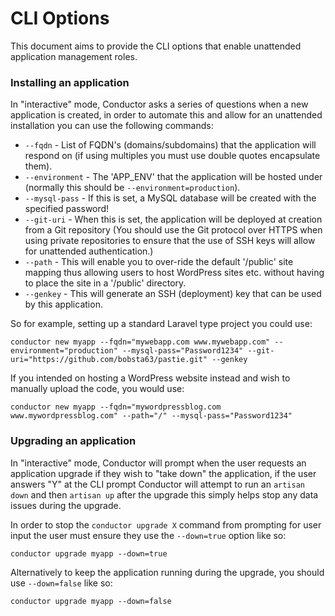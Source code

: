 # CLI Options

This document aims to provide the CLI options that enable unattended application management roles.

### Installing an application

In "interactive" mode, Conductor asks a series of questions when a new application is created, in order to automate this and allow for an unattended installation you can use the following commands:

* ``--fqdn`` - List of FQDN's (domains/subdomains) that the application will respond on (if using multiples you must use double quotes encapsulate them).
* ``--environment`` - The 'APP_ENV' that the application will be hosted under (normally this should be ``--environment=production``).
* ``--mysql-pass`` - If this is set, a MySQL database will be created with the specified password!
* ``--git-uri`` - When this is set, the application will be deployed at creation from a Git repository (You should use the Git protocol over HTTPS when using private repositories to ensure that the use of SSH keys will allow for unattended authentication.)
* ``--path`` - This will enable you to over-ride the default '/public' site mapping thus allowing users to host WordPress sites etc. without having to place the site in a '/public' directory.
* ``--genkey`` - This will generate an SSH (deployment) key that can be used by this application.

So for example, setting up a standard Laravel type project you could use:

```shell
conductor new myapp --fqdn="mywebapp.com www.mywebapp.com" --environment="production" --mysql-pass="Password1234" --git-uri="https://github.com/bobsta63/pastie.git" --genkey
```

If you intended on hosting a WordPress website instead and wish to manually upload the code, you would use:

```shell
conductor new myapp --fqdn="mywordpressblog.com www.mywordpressblog.com" --path="/" --mysql-pass="Password1234"
```

### Upgrading an application

In "interactive" mode, Conductor will prompt when the user requests an application upgrade if they wish to "take down" the application, if the user answers "Y" at the CLI prompt Conductor will attempt to run an ``artisan down`` and then ``artisan up`` after the upgrade this simply helps stop any data issues during the upgrade.

In order to stop the ``conductor upgrade X`` command from prompting for user input the user must ensure they use the ``--down=true`` option like so:

```shell
conductor upgrade myapp --down=true
```

Alternatively to keep the application running during the upgrade, you should use ``--down=false`` like so:

```shell
conductor upgrade myapp --down=false
```

